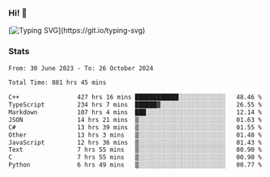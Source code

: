 ### Hi!  👋

[![Typing SVG](https://readme-typing-svg.herokuapp.com?font=Fira+Code&pause=1000&width=435&lines=Hello!+I'm+Texiwustion.)](https://git.io/typing-svg)

### Stats

<!--START_SECTION:waka-->

```txt
From: 30 June 2023 - To: 26 October 2024

Total Time: 881 hrs 45 mins

C++                427 hrs 16 mins ████████████░░░░░░░░░░░░░   48.46 %
TypeScript         234 hrs 7 mins  ██████▓░░░░░░░░░░░░░░░░░░   26.55 %
Markdown           107 hrs 4 mins  ███░░░░░░░░░░░░░░░░░░░░░░   12.14 %
JSON               14 hrs 21 mins  ▒░░░░░░░░░░░░░░░░░░░░░░░░   01.63 %
C#                 13 hrs 39 mins  ▒░░░░░░░░░░░░░░░░░░░░░░░░   01.55 %
Other              13 hrs 3 mins   ▒░░░░░░░░░░░░░░░░░░░░░░░░   01.48 %
JavaScript         12 hrs 36 mins  ▒░░░░░░░░░░░░░░░░░░░░░░░░   01.43 %
Text               7 hrs 55 mins   ▒░░░░░░░░░░░░░░░░░░░░░░░░   00.90 %
C                  7 hrs 55 mins   ▒░░░░░░░░░░░░░░░░░░░░░░░░   00.90 %
Python             6 hrs 49 mins   ▒░░░░░░░░░░░░░░░░░░░░░░░░   00.77 %
```

<!--END_SECTION:waka-->
